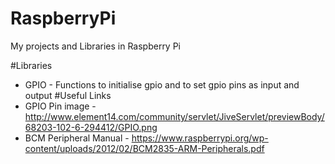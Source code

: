 # RaspberryPi
My projects and Libraries in Raspberry Pi

#Libraries
  * GPIO - Functions to initialise gpio and to set gpio pins as input and output
#Useful Links
 * GPIO Pin image -http://www.element14.com/community/servlet/JiveServlet/previewBody/68203-102-6-294412/GPIO.png
 * BCM Peripheral Manual - https://www.raspberrypi.org/wp-content/uploads/2012/02/BCM2835-ARM-Peripherals.pdf
